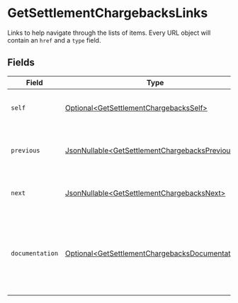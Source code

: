 # GetSettlementChargebacksLinks

Links to help navigate through the lists of items. Every URL object will contain an `href` and a `type` field.


## Fields

| Field                                                                                                                | Type                                                                                                                 | Required                                                                                                             | Description                                                                                                          |
| -------------------------------------------------------------------------------------------------------------------- | -------------------------------------------------------------------------------------------------------------------- | -------------------------------------------------------------------------------------------------------------------- | -------------------------------------------------------------------------------------------------------------------- |
| `self`                                                                                                               | [Optional\<GetSettlementChargebacksSelf>](../../models/operations/GetSettlementChargebacksSelf.md)                   | :heavy_minus_sign:                                                                                                   | The URL to the current set of items.                                                                                 |
| `previous`                                                                                                           | [JsonNullable\<GetSettlementChargebacksPrevious>](../../models/operations/GetSettlementChargebacksPrevious.md)       | :heavy_minus_sign:                                                                                                   | The previous set of items, if available.                                                                             |
| `next`                                                                                                               | [JsonNullable\<GetSettlementChargebacksNext>](../../models/operations/GetSettlementChargebacksNext.md)               | :heavy_minus_sign:                                                                                                   | The next set of items, if available.                                                                                 |
| `documentation`                                                                                                      | [Optional\<GetSettlementChargebacksDocumentation>](../../models/operations/GetSettlementChargebacksDocumentation.md) | :heavy_minus_sign:                                                                                                   | In v2 endpoints, URLs are commonly represented as objects with an `href` and `type` field.                           |